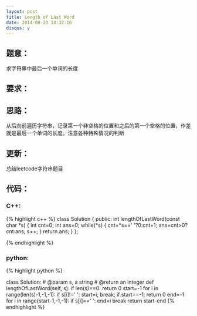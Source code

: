```yaml
---
layout: post
title: Length of Last Word
date: 2014-08-23 14:32:16
disqus: y
---
```


## 题意：
求字符串中最后一个单词的长度

## 要求：

## 思路：
从后向前遍历字符串，记录第一个非空格的位置和之后的第一个空格的位置，作差就是最后一个单词的长度。注意各种特殊情况的判断

## 更新：
总结leetcode字符串题目

## 代码：

### C++:

{% highlight c++ %}
class Solution {
public:
    int lengthOfLastWord(const char *s) {
        int cnt=0;
        int ans=0;
        while(*s)
        {
            cnt=*s==' '?0:cnt+1;
            ans=cnt>0?cnt:ans;
            s++;
        }
        return ans;
    }
};


 {% endhighlight %}
### python:

{% highlight python %}

class Solution:
    # @param s, a string
    # @return an integer
    def lengthOfLastWord(self, s):
        if len(s)==0:
            return 0
        start=-1
        for i in range(len(s)-1,-1,-1):
            if s[i]!=' ':
                start=i;
                break;
        if start==-1:
            return 0
        end=-1
        for i in range(start-1,-1,-1):
            if s[i]==' ':
                end=i
                break
        return start-end
 {% endhighlight %}

